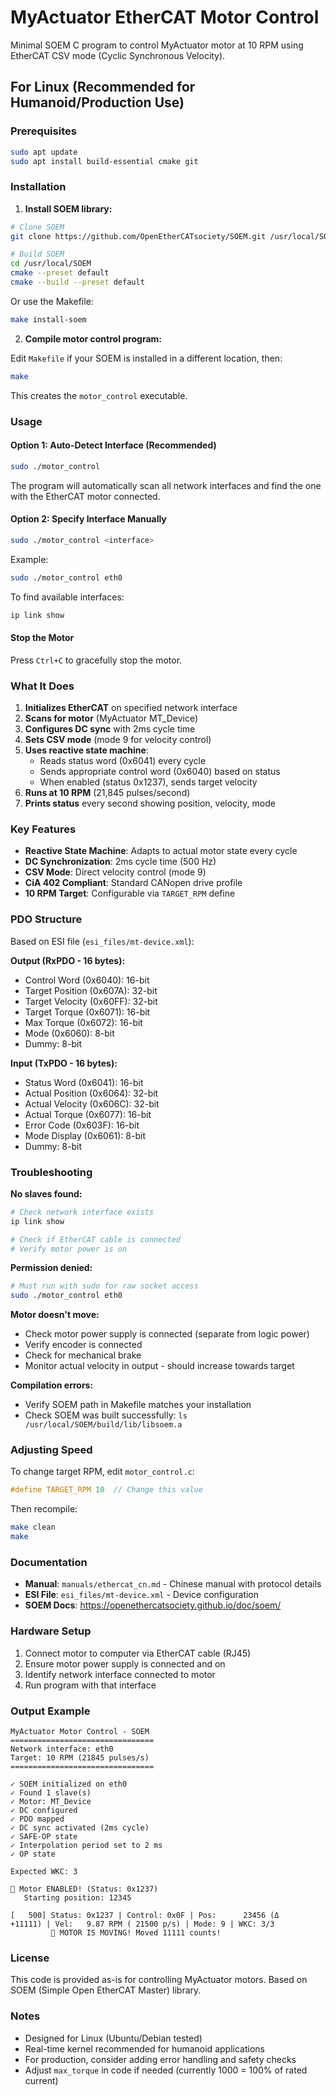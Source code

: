 # MyActuator EtherCAT Motor Control

Minimal SOEM C program to control MyActuator motor at 10 RPM using EtherCAT CSV mode (Cyclic Synchronous Velocity).

## For Linux (Recommended for Humanoid/Production Use)

### Prerequisites

```bash
sudo apt update
sudo apt install build-essential cmake git
```

### Installation

1. **Install SOEM library:**

```bash
# Clone SOEM
git clone https://github.com/OpenEtherCATsociety/SOEM.git /usr/local/SOEM

# Build SOEM
cd /usr/local/SOEM
cmake --preset default
cmake --build --preset default
```

Or use the Makefile:
```bash
make install-soem
```

2. **Compile motor control program:**

Edit `Makefile` if your SOEM is installed in a different location, then:

```bash
make
```

This creates the `motor_control` executable.

### Usage

#### Option 1: Auto-Detect Interface (Recommended)

```bash
sudo ./motor_control
```

The program will automatically scan all network interfaces and find the one with the EtherCAT motor connected.

#### Option 2: Specify Interface Manually

```bash
sudo ./motor_control <interface>
```

Example:
```bash
sudo ./motor_control eth0
```

To find available interfaces:
```bash
ip link show
```

#### Stop the Motor

Press `Ctrl+C` to gracefully stop the motor.

### What It Does

1. **Initializes EtherCAT** on specified network interface
2. **Scans for motor** (MyActuator MT_Device)
3. **Configures DC sync** with 2ms cycle time
4. **Sets CSV mode** (mode 9 for velocity control)
5. **Uses reactive state machine**:
   - Reads status word (0x6041) every cycle
   - Sends appropriate control word (0x6040) based on status
   - When enabled (status 0x1237), sends target velocity
6. **Runs at 10 RPM** (21,845 pulses/second)
7. **Prints status** every second showing position, velocity, mode

### Key Features

- **Reactive State Machine**: Adapts to actual motor state every cycle
- **DC Synchronization**: 2ms cycle time (500 Hz)
- **CSV Mode**: Direct velocity control (mode 9)
- **CiA 402 Compliant**: Standard CANopen drive profile
- **10 RPM Target**: Configurable via `TARGET_RPM` define

### PDO Structure

Based on ESI file (`esi_files/mt-device.xml`):

**Output (RxPDO - 16 bytes):**
- Control Word (0x6040): 16-bit
- Target Position (0x607A): 32-bit
- Target Velocity (0x60FF): 32-bit
- Target Torque (0x6071): 16-bit
- Max Torque (0x6072): 16-bit
- Mode (0x6060): 8-bit
- Dummy: 8-bit

**Input (TxPDO - 16 bytes):**
- Status Word (0x6041): 16-bit
- Actual Position (0x6064): 32-bit
- Actual Velocity (0x606C): 32-bit
- Actual Torque (0x6077): 16-bit
- Error Code (0x603F): 16-bit
- Mode Display (0x6061): 8-bit
- Dummy: 8-bit

### Troubleshooting

**No slaves found:**
```bash
# Check network interface exists
ip link show

# Check if EtherCAT cable is connected
# Verify motor power is on
```

**Permission denied:**
```bash
# Must run with sudo for raw socket access
sudo ./motor_control eth0
```

**Motor doesn't move:**
- Check motor power supply is connected (separate from logic power)
- Verify encoder is connected
- Check for mechanical brake
- Monitor actual velocity in output - should increase towards target

**Compilation errors:**
- Verify SOEM path in Makefile matches your installation
- Check SOEM was built successfully: `ls /usr/local/SOEM/build/lib/libsoem.a`

### Adjusting Speed

To change target RPM, edit `motor_control.c`:

```c
#define TARGET_RPM 10  // Change this value
```

Then recompile:
```bash
make clean
make
```

### Documentation

- **Manual**: `manuals/ethercat_cn.md` - Chinese manual with protocol details
- **ESI File**: `esi_files/mt-device.xml` - Device configuration
- **SOEM Docs**: https://openethercatsociety.github.io/doc/soem/

### Hardware Setup

1. Connect motor to computer via EtherCAT cable (RJ45)
2. Ensure motor power supply is connected and on
3. Identify network interface connected to motor
4. Run program with that interface

### Output Example

```
MyActuator Motor Control - SOEM
================================
Network interface: eth0
Target: 10 RPM (21845 pulses/s)
================================

✓ SOEM initialized on eth0
✓ Found 1 slave(s)
✓ Motor: MT_Device
✓ DC configured
✓ PDO mapped
✓ DC sync activated (2ms cycle)
✓ SAFE-OP state
✓ Interpolation period set to 2 ms
✓ OP state

Expected WKC: 3

🎉 Motor ENABLED! (Status: 0x1237)
   Starting position: 12345

[   500] Status: 0x1237 | Control: 0x0F | Pos:      23456 (Δ    +11111) | Vel:   9.87 RPM ( 21500 p/s) | Mode: 9 | WKC: 3/3
         🎉 MOTOR IS MOVING! Moved 11111 counts!
```

### License

This code is provided as-is for controlling MyActuator motors. Based on SOEM (Simple Open EtherCAT Master) library.

### Notes

- Designed for Linux (Ubuntu/Debian tested)
- Real-time kernel recommended for humanoid applications
- For production, consider adding error handling and safety checks
- Adjust `max_torque` in code if needed (currently 1000 = 100% of rated current)
